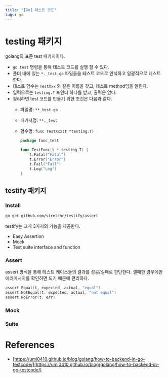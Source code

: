 ```yaml
---
title: "[Go] 테스트 코드"
tags: go
---
```


<!--more-->

# testing 패키지

golang의 표준 test 패키지이다.

- `go test` 명령을 통해 테스트 코드를 실행 할 수 있다. 
- 폴더 내에 있는 `*._test.go` 파일들을 테스트 코드로 인식하고 일괄적으로 테스트 한다.
- 테스트 함수는 `TestXxx` 와 같은 이름을 갖고, 테스트 method임을 알린다. 
- 입력으로는 `testing.T` 포인터 하나를 받고, 출력은 없다.
- 정리하면 test 코드를 만들기 위한 조건은 다음과 같다.
  - 파일명: `**_test.go`
  - 패키지명: `**._test`
  - 함수명: `func TestXxx(t *testing.T)`

    ```go
    package func_test

    func TestFunc(t * testing.T) {
        t.Fatal("Fatal")
        t.Error("Error")
        t.Fail("Fail")
        t.Log("Log")
    }
    ```

## testify 패키지

### Install

```sh
go get github.com/stretchr/testify/assert
```

testify는 크게 3가지의 기능을 제공한다.
- Easy Assertion
- Mock
- Test suite interface and function

### Assert

assert 방식을 통해 테스트 케이스들의 결과를  성공/실패로 판단한다. 샐패한 경우에만 에러메시지를 확인하면 되기 때문에 편리하다.

```go
assert.Equal(t, expected, actual, "equal")
assert.NotEqual(t, expected, actual, "not equal")
assert.NoError(t, err)
```

### Mock

### Suite

# References

- [https://umi0410.github.io/blog/golang/how-to-backend-in-go-testcode/](https://umi0410.github.io/blog/golang/how-to-backend-in-go-testcode/)
